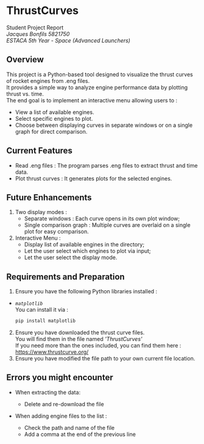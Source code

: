 # ThrustCurves
 Student Project Report  
 *Jacques Bonfils 5821750  
 ESTACA 5th Year - Space (Advanced Launchers)*

## Overview
This project is a Python-based tool designed to visualize the thrust curves of rocket engines from .eng files.  
It provides a simple way to analyze engine performance data by plotting thrust vs. time.  
The end goal is to implement an interactive menu allowing users to :
- View a list of available engines.
- Select specific engines to plot.
- Choose between displaying curves in separate windows or on a single graph for direct comparison.

## Current Features
- Read .eng files : The program parses .eng files to extract thrust and time data.  
- Plot thrust curves : It generates plots for the selected engines.  

## Future Enhancements
1. Two display modes :
   - Separate windows : Each curve opens in its own plot window;
   - Single comparison graph : Multiple curves are overlaid on a single plot for easy comparison.
2. Interactive Menu :
    - Display list of available engines in the directory;
    - Let the user select which engines to plot via input;
    - Let the user select the display mode.

 
## Requirements and Preparation
1. Ensure you have the following Python libraries installed :
 - *`matplotlib`*  
    You can install it via : 
    ```bash
    pip install matplotlib 
    ```
2. Ensure you have downloaded the thrust curve files.  
You will find them in the file named *'ThrustCurves'*  
If you need more than the ones included, you can find them here :  https://www.thrustcurve.org/
3. Ensure you have modified the file path to your own current file location.

## Errors you might encounter
- When extracting the data:
  - Delete and re-download the file

- When adding engine files to the list :    
  - Check the path and name of the file  
  - Add a comma at the end of the previous line  
